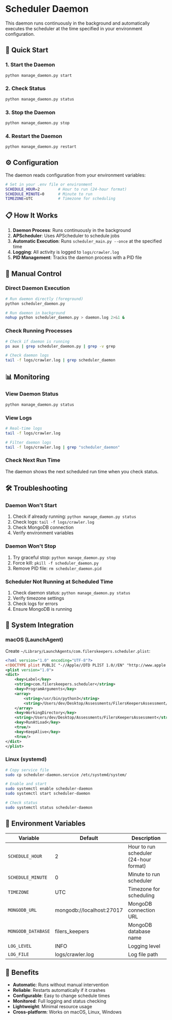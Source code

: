# Scheduler Daemon

This daemon runs continuously in the background and automatically executes the scheduler at the time specified in your environment configuration.

## 🚀 Quick Start

### 1. Start the Daemon
```bash
python manage_daemon.py start
```

### 2. Check Status
```bash
python manage_daemon.py status
```

### 3. Stop the Daemon
```bash
python manage_daemon.py stop
```

### 4. Restart the Daemon
```bash
python manage_daemon.py restart
```

## ⚙️ Configuration

The daemon reads configuration from your environment variables:

```bash
# Set in your .env file or environment
SCHEDULE_HOUR=2        # Hour to run (24-hour format)
SCHEDULE_MINUTE=0      # Minute to run
TIMEZONE=UTC           # Timezone for scheduling
```

## 📋 How It Works

1. **Daemon Process**: Runs continuously in the background
2. **APScheduler**: Uses APScheduler to schedule jobs
3. **Automatic Execution**: Runs `scheduler_main.py --once` at the specified time
4. **Logging**: All activity is logged to `logs/crawler.log`
5. **PID Management**: Tracks the daemon process with a PID file

## 🔧 Manual Control

### Direct Daemon Execution
```bash
# Run daemon directly (foreground)
python scheduler_daemon.py

# Run daemon in background
nohup python scheduler_daemon.py > daemon.log 2>&1 &
```

### Check Running Processes
```bash
# Check if daemon is running
ps aux | grep scheduler_daemon.py | grep -v grep

# Check daemon logs
tail -f logs/crawler.log | grep scheduler_daemon
```

## 📊 Monitoring

### View Daemon Status
```bash
python manage_daemon.py status
```

### View Logs
```bash
# Real-time logs
tail -f logs/crawler.log

# Filter daemon logs
tail -f logs/crawler.log | grep "scheduler_daemon"
```

### Check Next Run Time
The daemon shows the next scheduled run time when you check status.

## 🛠️ Troubleshooting

### Daemon Won't Start
1. Check if already running: `python manage_daemon.py status`
2. Check logs: `tail -f logs/crawler.log`
3. Check MongoDB connection
4. Verify environment variables

### Daemon Won't Stop
1. Try graceful stop: `python manage_daemon.py stop`
2. Force kill: `pkill -f scheduler_daemon.py`
3. Remove PID file: `rm scheduler_daemon.pid`

### Scheduler Not Running at Scheduled Time
1. Check daemon status: `python manage_daemon.py status`
2. Verify timezone settings
3. Check logs for errors
4. Ensure MongoDB is running

## 🔄 System Integration

### macOS (LaunchAgent)
Create `~/Library/LaunchAgents/com.filerskeepers.scheduler.plist`:
```xml
<?xml version="1.0" encoding="UTF-8"?>
<!DOCTYPE plist PUBLIC "-//Apple//DTD PLIST 1.0//EN" "http://www.apple.com/DTDs/PropertyList-1.0.dtd">
<plist version="1.0">
<dict>
    <key>Label</key>
    <string>com.filerskeepers.scheduler</string>
    <key>ProgramArguments</key>
    <array>
        <string>/usr/bin/python3</string>
        <string>/Users/dev/Desktop/Assessments/FilersKeepersAssessment/scheduler_daemon.py</string>
    </array>
    <key>WorkingDirectory</key>
    <string>/Users/dev/Desktop/Assessments/FilersKeepersAssessment</string>
    <key>RunAtLoad</key>
    <true/>
    <key>KeepAlive</key>
    <true/>
</dict>
</plist>
```

### Linux (systemd)
```bash
# Copy service file
sudo cp scheduler-daemon.service /etc/systemd/system/

# Enable and start
sudo systemctl enable scheduler-daemon
sudo systemctl start scheduler-daemon

# Check status
sudo systemctl status scheduler-daemon
```

## 📝 Environment Variables

| Variable | Default | Description |
|----------|---------|-------------|
| `SCHEDULE_HOUR` | 2 | Hour to run scheduler (24-hour format) |
| `SCHEDULE_MINUTE` | 0 | Minute to run scheduler |
| `TIMEZONE` | UTC | Timezone for scheduling |
| `MONGODB_URL` | mongodb://localhost:27017 | MongoDB connection URL |
| `MONGODB_DATABASE` | filers_keepers | MongoDB database name |
| `LOG_LEVEL` | INFO | Logging level |
| `LOG_FILE` | logs/crawler.log | Log file path |

## 🎯 Benefits

- **Automatic**: Runs without manual intervention
- **Reliable**: Restarts automatically if it crashes
- **Configurable**: Easy to change schedule times
- **Monitored**: Full logging and status checking
- **Lightweight**: Minimal resource usage
- **Cross-platform**: Works on macOS, Linux, Windows
